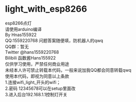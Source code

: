 # light_with_esp8266
esp8266点灯</br>
请使用arduino编译</br>
By Hnas155922</br>
QQ:1559220768 问题答案随便填，防机器人的qwq</br>
QQ群：暂无</br>
Twitter @hans1559220768</br>
Bilibili 函数酱Hans155922</br>
仅供学习使用，严禁任何商业用途</br>
未经本人许可禁止转载本代码，一般来说加我QQ都会同意转载qwq</br>
使用本代码，即视为同意以上条款</br>
1.连接wifi_light_开头的wifi；</br>
2.密码 12345678可以在setup里面改</br>
3.进入后台192.168.1.1控制灯开关</br>
